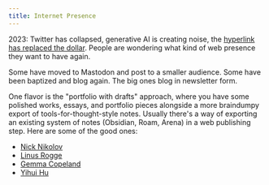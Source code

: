 ```yaml
---
title: Internet Presence
---
```


2023: Twitter has collapsed, generative AI is creating noise, the [hyperlink
has replaced the dollar](https://twitter.com/dril/status/249985527669997568).
People are wondering what kind of web presence they want to have again.

Some have moved to Mastodon and post to a smaller audience. Some have been
baptized and blog again. The big ones blog in newsletter form.

One flavor is the "portfolio with drafts" approach, where you have some polished
works, essays, and portfolio pieces alongside a more braindumpy export of
tools-for-thought-style notes. Usually there's a way of exporting an existing
system of notes (Obsidian, Roam, Arena) in a web publishing step. Here are some
of the good ones:

- [Nick Nikolov](https://nick-nikolov.com)
- [Linus Rogge](https://linusrogge.com)
- [Gemma Copeland](https://gemmacope.land)
- [Yihui Hu](https://www.yihui.work)
